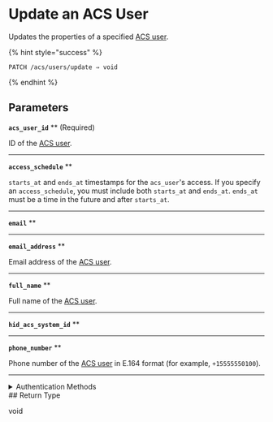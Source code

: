 # Update an ACS User

Updates the properties of a specified [ACS user](https://docs.seam.co/latest/capability-guides/access-systems/user-management).

{% hint style="success" %}
```
PATCH /acs/users/update ⇒ void
```
{% endhint %}

## Parameters

**`acs_user_id`** **
 (Required)

ID of the [ACS user](https://docs.seam.co/latest/capability-guides/access-systems/user-management).

---

**`access_schedule`** **


`starts_at` and `ends_at` timestamps for the `acs_user`'s access. If you specify an `access_schedule`, you must include both `starts_at` and `ends_at`. `ends_at` must be a time in the future and after `starts_at`.

---

**`email`** **


---

**`email_address`** **


Email address of the [ACS user](https://docs.seam.co/latest/capability-guides/access-systems/user-management).

---

**`full_name`** **


Full name of the [ACS user](https://docs.seam.co/latest/capability-guides/access-systems/user-management).

---

**`hid_acs_system_id`** **


---

**`phone_number`** **


Phone number of the [ACS user](https://docs.seam.co/latest/capability-guides/access-systems/user-management) in E.164 format (for example, `+15555550100`).

---


<details>

<summary>Authentication Methods</summary>

- API key
- Personal access token
  <br>Must also include the `seam-workspace` header in the request.
</details>
## Return Type

void
